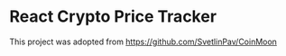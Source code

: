 # React Crypto Price Tracker



This project was adopted from https://github.com/SvetlinPav/CoinMoon
